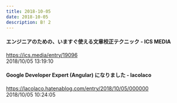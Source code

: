 ```yaml
---
title: 2018-10-05
date: 2018-10-05
description: B! 2
---
```


#### エンジニアのための、いますぐ使える文章校正テクニック - ICS MEDIA
https://ics.media/entry/19096<br>
2018/10/05 13:19:10<br>


#### Google Developer Expert (Angular) になりました - lacolaco
https://lacolaco.hatenablog.com/entry/2018/10/05/000000<br>
2018/10/05 10:24:05<br>


